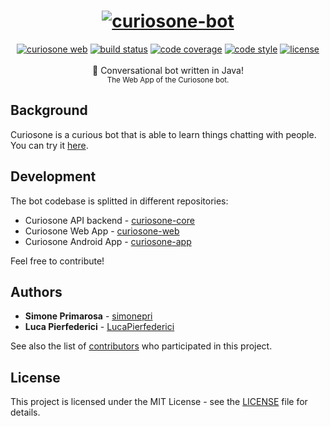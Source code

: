 <h1 align="center">
  <a href="https://curiosone-bot.github.io/"><img src="https://curiosone-bot.github.io/media/curiosone-bot-logo.png" alt="curiosone-bot" /></a>
</h1>
<div align="center">
  <a href="https://github.com/curiosone-bot/curiosone-web"><img src="https://img.shields.io/badge/curiosone-web-00d2ff.svg" alt="curiosone web" /></a>
  <a href="https://travis-ci.org/curiosone-bot/curiosone-web"> <img src="https://travis-ci.org/curiosone-bot/curiosone-web.svg?branch=master" alt="build status"></a>
  <a href="https://codecov.io/gh/curiosone-bot/curiosone-web"><img src="https://img.shields.io/codecov/c/github/curiosone-bot/curiosone-web/master.svg" alt="code coverage" /></a>
  <a href="https://google.github.io/styleguide/javaguide.html"><img src="https://img.shields.io/badge/code_style-Standard-5ed9c7.svg" alt="code style" /></a>
  <a href="LICENSE"><img src="https://img.shields.io/github/license/curiosone-bot/curiosone-core.svg" alt="license" /></a>
</div>
<br />
<div align="center">
  💬 Conversational bot written in Java!
</div>
<div align="center">
  <sub>
    The Web App of the Curiosone bot.
  </sub>
</div>

## Background
Curiosone is a curious bot that is able to learn things chatting with people.  
You can try it [here](https://curiosone-bot.github.io/curiosone-web).

## Development
The bot codebase is splitted in different repositories:
- Curiosone API backend - [curiosone-core](https://github.com/curiosone-bot/curiosone-core)
- Curiosone Web App - [curiosone-web](https://github.com/curiosone-bot/curiosone-web)
- Curiosone Android App - [curiosone-app](https://github.com/curiosone-bot/curiosone-app)

Feel free to contribute!

## Authors
* **Simone Primarosa** - [simonepri](https://github.com/simonepri)
* **Luca Pierfederici** - [LucaPierfederici](https://github.com/LucaPierfederici)

See also the list of [contributors](https://github.com/curiosone-bot/curiosone-core/contributors) who participated in this project.

## License
This project is licensed under the MIT License - see the [LICENSE](LICENSE) file for details.
